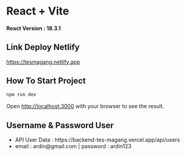 # React + Vite

#### React Version : 18.3.1

## Link Deploy Netlify
https://tesmagang.netlify.app
## How To Start Project
```bash
npm run dev
```
Open [http://localhost:3000](http://localhost:3000) with your browser to see the result.

## Username & Password User
<ul>
<li>API User Data : https://backend-tes-magang.vercel.app/api/users</li>
<li>email : ardin@gmail.com | password : ardin123</li>
</ul>